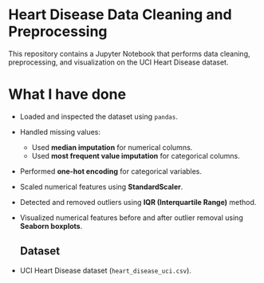 # Heart Disease Data Cleaning and Preprocessing
This repository contains a Jupyter Notebook that performs data cleaning, preprocessing, and visualization on the UCI Heart Disease dataset.

#  What I have done
- Loaded and inspected the dataset using `pandas`.
- Handled missing values:
  - Used **median imputation** for numerical columns.
  - Used **most frequent value imputation** for categorical columns.
- Performed **one-hot encoding** for categorical variables.
- Scaled numerical features using **StandardScaler**.
- Detected and removed outliers using **IQR (Interquartile Range)** method.
- Visualized numerical features before and after outlier removal using **Seaborn boxplots**.

  ## Dataset

- UCI Heart Disease dataset (`heart_disease_uci.csv`).
